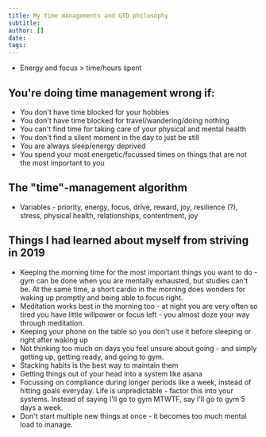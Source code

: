 ```yaml
---
title: My time managements and GTD philosophy
subtitle: 
author: []
date: 
tags:
---
```

- Energy and focus > time/hours spent

## You're doing time management wrong if:

- You don't have time blocked for your hobbies
- You don't have time blocked for travel/wandering/doing nothing
- You can't find time for taking care of your physical and mental health
- You don't find a silent moment in the day to just be still
- You are always sleep/energy deprived
- You spend your most energetic/focussed times on things that are not the most important to you

## The "time"-management algorithm

- Variables - priority, energy, focus, drive, reward, joy, resilience (?), stress, physical health, relationships, contentment, joy

## Things I had learned about myself from striving in 2019

- Keeping the morning time for the most important things you want to do - gym can be done when you are mentally exhausted, but studies can't be. At the same time, a short cardio in the morning does wonders for waking up promptly and being able to focus right. 
- Meditation works best in the morning too - at night you are very often so tired you have little willpower or focus left - you almost doze your way through meditation. 
- Keeping your phone on the table so you don't use it before sleeping or right after waking up
- Not thinking too much on days you feel unsure about going - and simply getting up, getting ready, and going to gym.
- Stacking habits is the best way to maintain them
- Getting things out of your head into a system like asana
- Focussing on compliance during longer periods like a week, instead of hitting goals everyday. Life is unpredictable - factor this into your systems. Instead of saying I'll go to gym MTWTF, say I'll go to gym 5 days a week. 
- Don't start multiple new things at once - it becomes too much mental load to manage.
